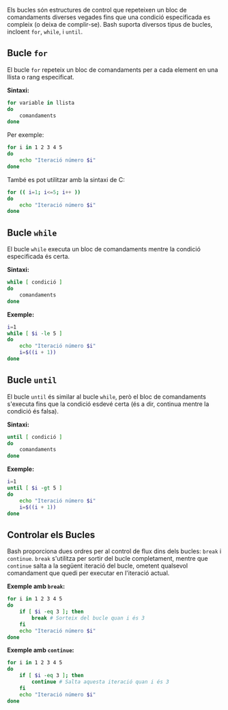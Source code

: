 Els bucles són estructures de control que repeteixen un bloc de comandaments diverses vegades fins que una condició especificada es compleix (o deixa de complir-se). Bash suporta diversos tipus de bucles, incloent `for`, `while`, i `until`. 

## Bucle `for`

El bucle `for` repeteix un bloc de comandaments per a cada element en una llista o rang especificat.

**Sintaxi:**

```bash 
for variable in llista
do
    comandaments
done
```

Per exemple:

``` bash
for i in 1 2 3 4 5
do
    echo "Iteració número $i"
done
```

També es pot utilitzar amb la sintaxi de C:

``` bash 
for (( i=1; i<=5; i++ ))
do
    echo "Iteració número $i"
done
```

## Bucle `while`

El bucle `while` executa un bloc de comandaments mentre la condició especificada és certa.

**Sintaxi:**

``` bash
while [ condició ]
do
    comandaments
done
```

**Exemple:**

``` bash
i=1
while [ $i -le 5 ]
do
    echo "Iteració número $i"
    i=$((i + 1))
done
```

## Bucle `until`

El bucle `until` és similar al bucle `while`, però el bloc de comandaments s'executa fins que la condició esdevé certa (és a dir, continua mentre la condició és falsa).

**Sintaxi:**

``` bash
until [ condició ]
do
    comandaments
done
```

**Exemple:**

``` bash
i=1
until [ $i -gt 5 ]
do
    echo "Iteració número $i"
    i=$((i + 1))
done
```

## Controlar els Bucles

Bash proporciona dues ordres per al control de flux dins dels bucles: `break` i `continue`. `break` s'utilitza per sortir del bucle completament, mentre que `continue` salta a la següent iteració del bucle, ometent qualsevol comandament que quedi per executar en l'iteració actual.

**Exemple amb `break`:**

``` bash
for i in 1 2 3 4 5
do
    if [ $i -eq 3 ]; then
        break # Sorteix del bucle quan i és 3
    fi
    echo "Iteració número $i"
done
```

**Exemple amb `continue`:**

``` bash
for i in 1 2 3 4 5
do
    if [ $i -eq 3 ]; then
        continue # Salta aquesta iteració quan i és 3
    fi
    echo "Iteració número $i"
done
```
